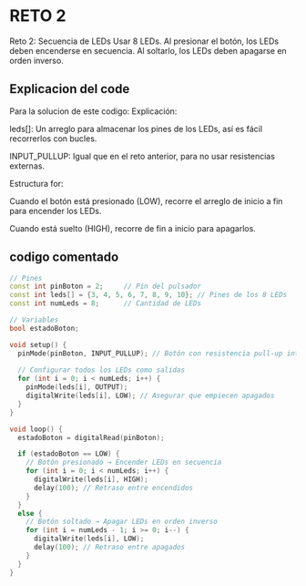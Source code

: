 # RETO 2
Reto 2: Secuencia de LEDs
Usar 8 LEDs.
Al presionar el botón, los LEDs deben encenderse en secuencia.
Al soltarlo, los LEDs deben apagarse en orden inverso.
## Explicacion del code
 Para la solucion de este codigo:
 Explicación:

leds[]: Un arreglo para almacenar los pines de los LEDs, así es fácil recorrerlos con bucles.

INPUT_PULLUP: Igual que en el reto anterior, para no usar resistencias externas.

Estructura for:

Cuando el botón está presionado (LOW), recorre el arreglo de inicio a fin para encender los LEDs.

Cuando está suelto (HIGH), recorre de fin a inicio para apagarlos.
## codigo comentado
```cpp
// Pines
const int pinBoton = 2;     // Pin del pulsador
const int leds[] = {3, 4, 5, 6, 7, 8, 9, 10}; // Pines de los 8 LEDs
const int numLeds = 8;      // Cantidad de LEDs

// Variables
bool estadoBoton;

void setup() {
  pinMode(pinBoton, INPUT_PULLUP); // Botón con resistencia pull-up interna
  
  // Configurar todos los LEDs como salidas
  for (int i = 0; i < numLeds; i++) {
    pinMode(leds[i], OUTPUT);
    digitalWrite(leds[i], LOW); // Asegurar que empiecen apagados
  }
}

void loop() {
  estadoBoton = digitalRead(pinBoton);

  if (estadoBoton == LOW) {  
    // Botón presionado → Encender LEDs en secuencia
    for (int i = 0; i < numLeds; i++) {
      digitalWrite(leds[i], HIGH);
      delay(100); // Retraso entre encendidos
    }
  } 
  else {  
    // Botón soltado → Apagar LEDs en orden inverso
    for (int i = numLeds - 1; i >= 0; i--) {
      digitalWrite(leds[i], LOW);
      delay(100); // Retraso entre apagados
    }
  }
}
```
